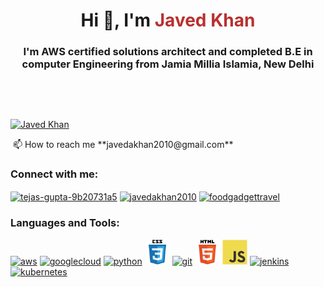 <!DOCTYPE html>
<html>

<head>
 
</head>

<body>
    <h1 align="center">Hi 👋, I&apos;m <span style="color: rgb(184, 49, 47);">Javed Khan</span></h1>
    <h3 align="center">I&apos;m AWS certified solutions architect and completed B.E in computer Engineering from Jamia Millia Islamia, New Delhi</h3>
    <p align="left"><br></p>
    <p align="left"><br></p>
    <p align="left"><a href="https://twitter.com/javedakhan2010"><img src="https://img.shields.io/twitter/follow/javedakhan2010?style=social" alt="Javed Khan"></a></p>
    <p>&nbsp;📫 How to reach me **javedakhan2010@gmail.com**</p>
    <h3 align="left">Connect with me:</h3>
    <p align="left"><a href="https://www.linkedin.com/in/javedakhan2010/"><img align="center" src="https://raw.githubusercontent.com/rahuldkjain/github-profile-readme-generator/master/src/images/icons/Social/linked-in-alt.svg" alt="tejas-gupta-9b20731a5" height="30" width="40"></a> <a href="https://twitter.com/javedakhan2010"><img align="center" src="https://raw.githubusercontent.com/rahuldkjain/github-profile-readme-generator/master/src/images/icons/Social/twitter.svg" alt="javedakhan2010" height="30" width="40"></a> <a href="https://www.instagram.com/foodgadgettravel/" target="blank"><img align="center" src="https://raw.githubusercontent.com/rahuldkjain/github-profile-readme-generator/master/src/images/icons/Social/instagram.svg" alt="foodgadgettravel" height="30" width="40"></a></p>
    <h3 align="left">Languages and Tools:</h3>
    <p align="left"><a href="https://aws.amazon.com/" target="_blank"><img src="https://www.vectorlogo.zone/logos/amazon_aws/amazon_aws-icon.svg" alt="aws" width="40" height="40"></a> <a href="https://cloud.google.com/" target="_blank"><img src="https://www.vectorlogo.zone/logos/google_cloud/google_cloud-icon.svg" alt="googlecloud" width="40" height="40"></a> <a href="https://www.python.org/" target="_blank"><img src="https://www.vectorlogo.zone/logos/python/python-icon.svg" alt="python" width="40" height="40"></a> <a href="https://www.w3schools.com/css/" target="_blank"><img src="https://raw.githubusercontent.com/devicons/devicon/master/icons/css3/css3-original-wordmark.svg" alt="css3" width="40" height="40"></a> <a href="https://git-scm.com/" target="_blank"><img src="https://www.vectorlogo.zone/logos/git-scm/git-scm-icon.svg" alt="git" width="40" height="40"></a> <a href="https://www.w3.org/html/" target="_blank"><img src="https://raw.githubusercontent.com/devicons/devicon/master/icons/html5/html5-original-wordmark.svg" alt="html5" width="40" height="40"></a> <a href="https://developer.mozilla.org/en-US/docs/Web/JavaScript" target="_blank"><img src="https://raw.githubusercontent.com/devicons/devicon/master/icons/javascript/javascript-original.svg" alt="javascript" width="40" height="40"></a> <a href="https://www.jenkins.io/" target="_blank"><img src="https://www.vectorlogo.zone/logos/jenkins/jenkins-icon.svg" alt="jenkins" width="40" height="40"></a> <a href="https://kubernetes.io/" target="_blank"><img src="https://www.vectorlogo.zone/logos/kubernetes/kubernetes-icon.svg" alt="kubernetes" width="40" height="40"></a></p>
</body>

</html>
<!--
**javedakhan2010/javedakhan2010** is a ✨ _special_ ✨ repository because its `README.md` (this file) appears on your GitHub profile.

Here are some ideas to get you started:

- 🔭 I’m currently working on ...
- 🌱 I’m currently learning ...
- 👯 I’m looking to collaborate on ...
- 🤔 I’m looking for help with ...
- 💬 Ask me about ...
- 📫 How to reach me: ...
- 😄 Pronouns: ...
- ⚡ Fun fact: ...
-->
